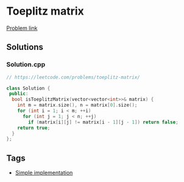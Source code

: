 # Toeplitz matrix

[Problem link](https://leetcode.com/problems/toeplitz-matrix/)

## Solutions


### Solution.cpp
```cpp
// https://leetcode.com/problems/toeplitz-matrix/

class Solution {
 public:
  bool isToeplitzMatrix(vector<vector<int>>& matrix) {
    int m = matrix.size(), n = matrix[0].size();
    for (int i = 1; i < m; ++i)
      for (int j = 1; j < n; ++j)
        if (matrix[i][j] != matrix[i - 1][j - 1]) return false;
    return true;
  }
};
```
## Tags

* [Simple implementation](/README.md#Simple_implementation)
